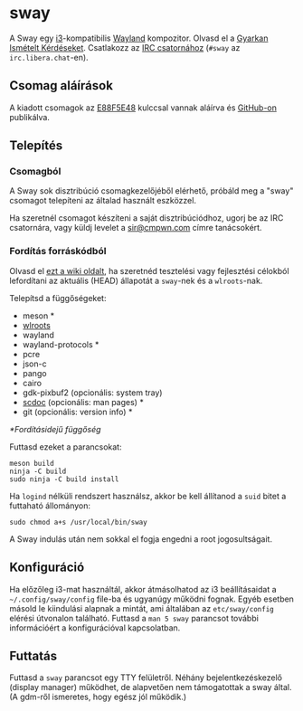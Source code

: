 # sway

A Sway egy [i3]-kompatibilis [Wayland] kompozitor. Olvasd el a [Gyarkan Ismételt Kérdéseket][FAQ]. Csatlakozz az [IRC csatornához][IRC channel] \(`#sway` az `irc.libera.chat`-en).

## Csomag aláírások

A kiadott csomagok az [E88F5E48] kulccsal vannak aláírva és [GitHub-on][GitHub releases] publikálva.

## Telepítés

### Csomagból

A Sway sok disztribúció csomagkezelőjéből elérhető, próbáld meg a "sway"
csomagot telepíteni az általad használt eszközzel.

Ha szeretnél csomagot készíteni a saját disztribúciódhoz, ugorj be az IRC
csatornára, vagy küldj levelet a sir@cmpwn.com címre tanácsokért.

### Fordítás forráskódból

Olvasd el [ezt a wiki oldalt][Development setup], ha szeretnéd tesztelési vagy
fejlesztési célokból lefordítani az aktuális (HEAD) állapotát a `sway`-nek és a
`wlroots`-nak.

Telepítsd a függőségeket:

* meson \*
* [wlroots]
* wayland
* wayland-protocols \*
* pcre
* json-c
* pango
* cairo
* gdk-pixbuf2 (opcionális: system tray)
* [scdoc] (opcionális: man pages) \*
* git (opcionális: version info) \*

_\*Fordításidejű függőség_

Futtasd ezeket a parancsokat:

    meson build
    ninja -C build
    sudo ninja -C build install

Ha `logind` nélküli rendszert használsz, akkor be kell állítanod a `suid` bitet
a futtaható állományon:

    sudo chmod a+s /usr/local/bin/sway

A Sway indulás után nem sokkal el fogja engedni a root jogosultságait.

## Konfiguráció

Ha előzőleg i3-mat használtál, akkor átmásolhatod az i3 beállításaidat a
`~/.config/sway/config` file-ba és ugyanúgy működni fognak. Egyéb esetben másold
le kiindulási alapnak a mintát, ami általában az `etc/sway/config` elérési
útvonalon található.
Futtasd a `man 5 sway` parancsot további információért a konfigurációval
kapcsolatban.

## Futtatás

Futtasd a `sway` parancsot egy TTY felületről. Néhány bejelentkezéskezelő
(display manager) működhet, de alapvetően nem támogatottak a sway által. (A
gdm-ről ismeretes, hogy egész jól működik.)

[i3]: https://i3wm.org/
[Wayland]: http://wayland.freedesktop.org/
[FAQ]: https://github.com/swaywm/sway/wiki
[IRC channel]: https://kiwiirc.com/nextclient/irc.libera.chat:+6697/#sway
[E88F5E48]: https://keys.openpgp.org/search?q=34FF9526CFEF0E97A340E2E40FDE7BE0E88F5E48
[GitHub releases]: https://github.com/swaywm/sway/releases
[Development setup]: https://github.com/swaywm/sway/wiki/Development-Setup
[wlroots]: https://github.com/swaywm/wlroots
[scdoc]: https://git.sr.ht/~sircmpwn/scdoc

